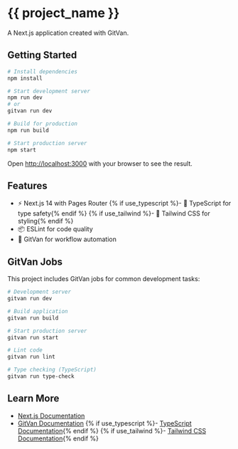 # {{ project_name }}

A Next.js application created with GitVan.

## Getting Started

```bash
# Install dependencies
npm install

# Start development server
npm run dev
# or
gitvan run dev

# Build for production
npm run build

# Start production server
npm start
```

Open [http://localhost:3000](http://localhost:3000) with your browser to see the result.

## Features

- ⚡ Next.js 14 with Pages Router
{% if use_typescript %}- 🦾 TypeScript for type safety{% endif %}
{% if use_tailwind %}- 🎨 Tailwind CSS for styling{% endif %}
- 📦 ESLint for code quality
- 🚀 GitVan for workflow automation

## GitVan Jobs

This project includes GitVan jobs for common development tasks:

```bash
# Development server
gitvan run dev

# Build application
gitvan run build

# Start production server
gitvan run start

# Lint code
gitvan run lint

# Type checking (TypeScript)
gitvan run type-check
```

## Learn More

- [Next.js Documentation](https://nextjs.org/docs)
- [GitVan Documentation](https://github.com/ruvnet/gitvan)
{% if use_typescript %}- [TypeScript Documentation](https://www.typescriptlang.org/docs/){% endif %}
{% if use_tailwind %}- [Tailwind CSS Documentation](https://tailwindcss.com/docs){% endif %}